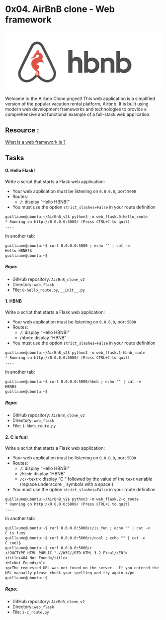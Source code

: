 # 0x04. AirBnB clone - Web framework
![airbnb](1.jpeg)

Welcome to the Airbnb Clone project! This web application is a simplified version of the popular vacation rental platform, Airbnb. It is built using modern web development frameworks and technologies to provide a comprehensive and functional example of a full-stack web application.


## Resource :
[What is a web framework is ?](https://www.intelegain.com/what-are-web-frameworks-and-why-you-need-them)

## Tasks
#### 0. Hello Flask!

Write a script that starts a Flask web application:

- Your web application must be listening on `0.0.0.0`, port `5000`
- Routes:
    - `/`: display “Hello HBNB!”
- You must use the option `strict_slashes=False` in your route definition

```shell
guillaume@ubuntu:~/AirBnB_v2$ python3 -m web_flask.0-hello_route
* Running on http://0.0.0.0:5000/ (Press CTRL+C to quit)
....
```
In another tab:
```shell
guillaume@ubuntu:~$ curl 0.0.0.0:5000 ; echo "" | cat -e
Hello HBNB!$
guillaume@ubuntu:~$ 
```
##### Repo:

- GitHub repository: `AirBnB_clone_v2`
- Directory: `web_flask`
- File: `0-hello_route.py`, `__init__.py`

#### 1. HBNB
Write a script that starts a Flask web application:

- Your web application must be listening on `0.0.0.0`, port `5000`
- Routes:
    - `/`: display “Hello HBNB!”
    - /hbnb: display “HBNB”
- You must use the option `strict_slashes=False` in your route definition

```shelll
guillaume@ubuntu:~/AirBnB_v2$ python3 -m web_flask.1-hbnb_route
* Running on http://0.0.0.0:5000/ (Press CTRL+C to quit)
....
```
In another tab:
```shell
guillaume@ubuntu:~$ curl 0.0.0.0:5000/hbnb ; echo "" | cat -e
HBNB$
guillaume@ubuntu:~$ 
```

##### Repo:

- GitHub repository: `AirBnB_clone_v2`
- Directory: `web_flask`
- File: `1-hbnb_route.py`

#### 2. C is fun!
Write a script that starts a Flask web application:

- Your web application must be listening on `0.0.0.0`, port `5000`
- Routes:
    - `/`: display “Hello HBNB!”
    - `/hbnb`: display “HBNB”
    - `/c/<text>`: display “C ” followed by the value of the `text` variable (replace underscore `_` symbols with a space )
- You must use the option `strict_slashes=False` in your route definition

```shell
guillaume@ubuntu:~/AirBnB_v2$ python3 -m web_flask.2-c_route
* Running on http://0.0.0.0:5000/ (Press CTRL+C to quit)
....
```
In another tab:
```shell
guillaume@ubuntu:~$ curl 0.0.0.0:5000/c/is_fun ; echo "" | cat -e
C is fun$
guillaume@ubuntu:~$ curl 0.0.0.0:5000/c/cool ; echo "" | cat -e
C cool$
guillaume@ubuntu:~$ curl 0.0.0.0:5000/c
<!DOCTYPE HTML PUBLIC "-//W3C//DTD HTML 3.2 Final//EN">
<title>404 Not Found</title>
<h1>Not Found</h1>
<p>The requested URL was not found on the server.  If you entered the URL manually please check your spelling and try again.</p>
guillaume@ubuntu:~$ 
```
##### Repo:

- GitHub repository: `AirBnB_clone_v2`
- Directory: `web_flask`
- File: `2-c_route.py`
